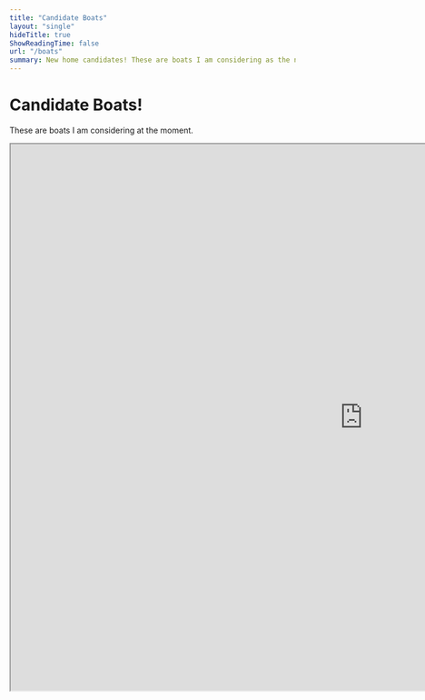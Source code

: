 ```yaml
---
title: "Candidate Boats"
layout: "single"
hideTitle: true
ShowReadingTime: false
url: "/boats"
summary: New home candidates! These are boats I am considering as the new base of operations.
---
```


# Candidate Boats!
These are boats I am considering at the moment.

<iframe src="https://www.yachtworld.com/yacht/1981-pearson-35-pearson-9126528/" width="1240" height="962"></iframe> 
<!--stackedit_data:
eyJoaXN0b3J5IjpbLTExODg5NjY1NTYsNTUzNzA4MTQ5XX0=
-->